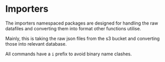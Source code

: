 # Importers

The importers namespaced packages are designed for handling the raw datafiles and converting them into format other functions utilise.

Mainly, this is taking the raw json files from the s3 bucket and converting those into relevant database.

All commands have a `i` prefix to avoid binary name clashes.
